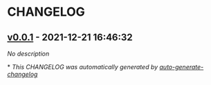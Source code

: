 # CHANGELOG

## [v0.0.1](https://github.com/tomarv2/terraform-azure-storage-account/releases/tag/v0.0.1) - 2021-12-21 16:46:32

*No description*

\* *This CHANGELOG was automatically generated by [auto-generate-changelog](https://github.com/BobAnkh/auto-generate-changelog)*
